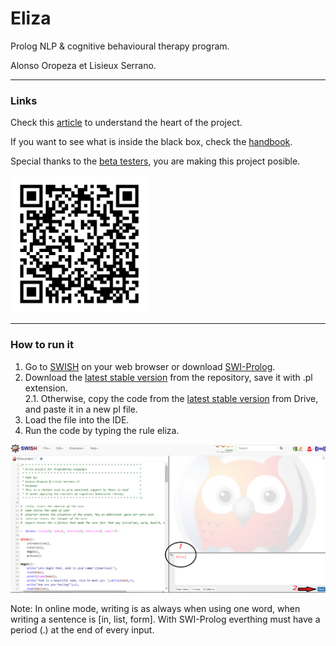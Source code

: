 # Eliza
Prolog NLP & cognitive behavioural therapy program.


Alonso Oropeza et Lisieux Serrano.


---
### Links
Check this [article](https://a01207648.medium.com/elizas-emotional-support-in-times-of-covid-prolog-implementation-20a06601c6d8) to understand the heart of the project. 


If you want to see what is inside the black box, check the [handbook](https://docs.google.com/document/d/1WVpbfVb5ezepsdpwlL0w93YCk4Lmy-G8l5KOliERiO8/edit?usp=sharing).


Special thanks to the [beta testers](https://blm40341o41.typeform.com/to/VWwB1ZQ6), you are making this project posible.

<img src="typeform.png" alt="qr_code" width="220"/>

---

### How to run it

1. Go to [SWISH](https://swish.swi-prolog.org/) on your web browser or download [SWI-Prolog](https://www.swi-prolog.org/download/stable).
2. Download the [latest stable version](https://github.com/AlonsoOropeza/Eliza/releases) from the repository, save it with .pl extension.  
2.1. Otherwise, copy the code from the [latest stable version](https://drive.google.com/drive/folders/1vofNHv89TOOc2rSNBihmJt7lDVo3FpAk?usp=sharing) from Drive, and paste it in a new pl file.
3. Load the file into the IDE.
4. Run the code by typing the rule eliza.  
<img src="tutorial.png" alt="tutorial"/>

Note: In online mode, writing is as always when using one word, when writing a sentence is [in, list, form]. With SWI-Prolog everthing must have a period (.) at the end of every input.
